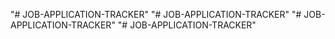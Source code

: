"# JOB-APPLICATION-TRACKER" 
"# JOB-APPLICATION-TRACKER" 
"# JOB-APPLICATION-TRACKER" 
"# JOB-APPLICATION-TRACKER" 
